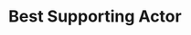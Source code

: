 ---
title: "Best Supporting Actor"
edition: 2020
winner: "Jesse Plemons"
kind: "actor"
film: im-thinking-of-ending-things.md
image: https://m.media-amazon.com/images/M/MV5BNzAxNjY0OWYtMmE3Yy00NjBiLWEwOTEtMzg3Njk5YTc1YzBhXkEyXkFqcGdeQXVyMTAxODYyODI@._V1_FMjpg_UX1280_.jpg
type: award
weight: 6
---